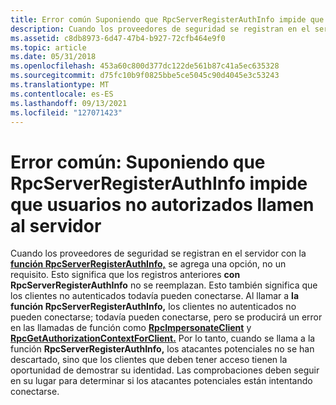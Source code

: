 ```yaml
---
title: Error común Suponiendo que RpcServerRegisterAuthInfo impide que usuarios no autorizados llamen al servidor
description: Cuando los proveedores de seguridad se registran en el servidor con la función RpcServerRegisterAuthInfo, se agrega una opción, no un requisito.
ms.assetid: c8db8973-6d47-47b4-b927-72cfb464e9f0
ms.topic: article
ms.date: 05/31/2018
ms.openlocfilehash: 453a60c800d377dc122de561b87c41a5ec635328
ms.sourcegitcommit: d75fc10b9f0825bbe5ce5045c90d4045e3c53243
ms.translationtype: MT
ms.contentlocale: es-ES
ms.lasthandoff: 09/13/2021
ms.locfileid: "127071423"
---
```

# <a name="common-mistake-assuming-rpcserverregisterauthinfo-prevents-unauthorized-users-from-calling-your-server"></a>Error común: Suponiendo que RpcServerRegisterAuthInfo impide que usuarios no autorizados llamen al servidor

Cuando los proveedores de seguridad se registran en el servidor con la [**función RpcServerRegisterAuthInfo,**](/windows/desktop/api/Rpcdce/nf-rpcdce-rpcserverregisterauthinfo) se agrega una opción, no un requisito. Esto significa que los registros anteriores **con RpcServerRegisterAuthInfo** no se reemplazan. Esto también significa que los clientes no autenticados todavía pueden conectarse. Al llamar a **la función RpcServerRegisterAuthInfo,** los clientes no autenticados no pueden conectarse; todavía pueden conectarse, pero se producirá un error en las llamadas de función como [**RpcImpersonateClient**](/windows/desktop/api/Rpcdce/nf-rpcdce-rpcimpersonateclient) y [**RpcGetAuthorizationContextForClient.**](/windows/desktop/api/Rpcasync/nf-rpcasync-rpcgetauthorizationcontextforclient) Por lo tanto, cuando se llama a la función **RpcServerRegisterAuthInfo,** los atacantes potenciales no se han descartado, sino que los clientes que deben tener acceso tienen la oportunidad de demostrar su identidad. Las comprobaciones deben seguir en su lugar para determinar si los atacantes potenciales están intentando conectarse.

 

 




